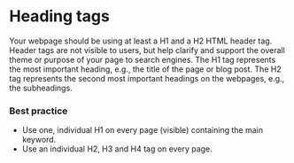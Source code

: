 # Heading tags
Your webpage should be using at least a H1 and a H2 HTML header tag. Header tags are not visible to users, but help clarify and support the overall theme or purpose of your page to search engines. The H1 tag represents the most important heading, e.g., the title of the page or blog post. The H2 tag represents the second most important headings on the webpages, e.g., the subheadings.

### Best practice
* Use one, individual H1 on every page (visible) containing the main keyword.
* Use an individual H2, H3 and H4 tag on every page.
